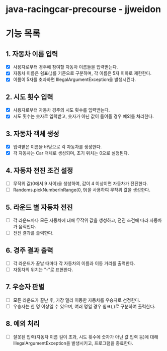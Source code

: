 # java-racingcar-precourse - jjweidon

# 기능 목록

## 1. 자동차 이름 입력
- [X] 사용자로부터 경주에 참여할 자동차 이름들을 입력받는다.
- [X] 자동차 이름은 쉼표(,)를 기준으로 구분하며, 각 이름은 5자 이하로 제한한다.
- [X] 이름이 5자를 초과하면 IllegalArgumentException을 발생시킨다.

## 2. 시도 횟수 입력
- [X] 사용자로부터 자동차 경주의 시도 횟수를 입력받는다.
- [X] 시도 횟수는 숫자로 입력받고, 숫자가 아닌 값이 들어올 경우 예외를 처리한다. 

## 3. 자동차 객체 생성
- [X] 입력받은 이름을 바탕으로 각 자동차를 생성한다.
- [X] 각 자동차는 Car 객체로 생성되며, 초기 위치는 0으로 설정된다.

## 4. 자동차 전진 조건 설정
- [ ] 무작위 값(0에서 9 사이)을 생성하여, 값이 4 이상이면 자동차가 전진한다.
- [ ] Randoms.pickNumberInRange(0, 9)을 사용하여 무작위 값을 생성한다. 

## 5. 라운드 별 자동차 전진
- [ ] 각 라운드마다 모든 자동차에 대해 무작위 값을 생성하고, 전진 조건에 따라 자동차가 움직인다.
- [ ] 전진 결과를 출력한다.

## 6. 경주 결과 출력
- [ ] 각 라운드가 끝날 때마다 각 자동차의 이름과 이동 거리를 출력한다.
- [ ] 자동차의 위치는 "-"로 표현한다.

## 7. 우승자 판별
- [ ] 모든 라운드가 끝난 후, 가장 멀리 이동한 자동차를 우승자로 선정한다.
- [ ] 우승자는 한 명 이상일 수 있으며, 여러 명일 경우 쉼표(,)로 구분하여 출력한다.

## 8. 예외 처리
- [ ] 잘못된 입력(자동차 이름 길이 초과, 시도 횟수에 숫자가 아닌 값 입력 등)에 대해 IllegalArgumentException을 발생시키고, 프로그램을 종료한다.